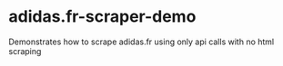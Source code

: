 # adidas.fr-scraper-demo
Demonstrates how to scrape adidas.fr using only api calls with no html scraping
